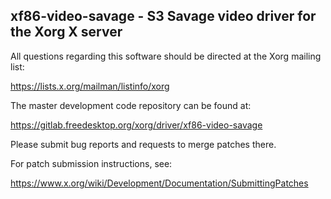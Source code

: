 xf86-video-savage - S3 Savage video driver for the Xorg X server
----------------------------------------------------------------

All questions regarding this software should be directed at the
Xorg mailing list:

  https://lists.x.org/mailman/listinfo/xorg

The master development code repository can be found at:

  https://gitlab.freedesktop.org/xorg/driver/xf86-video-savage

Please submit bug reports and requests to merge patches there.

For patch submission instructions, see:

  https://www.x.org/wiki/Development/Documentation/SubmittingPatches

